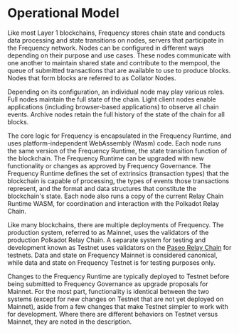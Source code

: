 # Operational Model

Like most Layer 1 blockchains, Frequency stores chain state and conducts data processing and state transitions on nodes, servers that participate in the Frequency network.
Nodes can be configured in different ways depending on their purpose and use cases.
These nodes communicate with one another to maintain shared state and contribute to the mempool, the queue of submitted transactions that are available to use to produce blocks.
Nodes that form blocks are referred to as Collator Nodes.

Depending on its configuration, an individual node may play various roles.
Full nodes maintain the full state of the chain.
Light client nodes enable applications (including browser-based applications) to observe all chain events.
Archive nodes retain the full history of the state of the chain for all blocks.

The core logic for Frequency is encapsulated in the Frequency Runtime, and uses platform-independent WebAssembly (Wasm) code.
Each node runs the same version of the Frequency Runtime, the state transition function of the blockchain.
The Frequency Runtime can be upgraded with new functionality or changes as approved by Frequency Governance.
The Frequency Runtime defines the set of extrinsics (transaction types) that the blockchain is capable of processing, the types of events those transactions represent, and the format and data structures that constitute the blockchain's state.
Each node also runs a copy of the current Relay Chain Runtime WASM, for coordination and interaction with the Polkadot Relay Chain.

Like many blockchains, there are multiple deployments of Frequency.
The production system, referred to as Mainnet, uses the validators of the production Polkadot Relay Chain.
A separate system for testing and development known as Testnet uses validators on the [Paseo Relay Chain](https://github.com/paseo-network) for testnets.
Data and state on Frequency Mainnet is considered canonical, while data and state on Frequency Testnet is for testing purposes only.

Changes to the Frequency Runtime are typically deployed to Testnet before being submitted to Frequency Governance as upgrade proposals for Mainnet.
For the most part, functionality is identical between the two systems (except for new changes on Testnet that are not yet deployed on Mainnet), aside from a few changes that make Testnet simpler to work with for development.
Where there are different behaviors on Testnet versus Mainnet, they are noted in the description.
